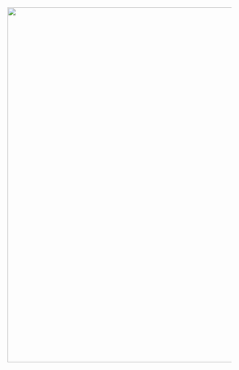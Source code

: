 <div id="SS" align="BB">
  <img src="https://github.com/noelianav91/noelianav91/blob/main/Banner%20Github.png" width="800"/>
</div>
